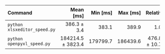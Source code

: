 | Command | Mean [ms] | Min [ms] | Max [ms] | Relative |
|:---|---:|---:|---:|---:|
| `python xlsxeditor_speed.py` | 386.3 ± 3.4 | 383.1 | 389.9 | 1.00 |
| `python openpyxl_speed.py` | 184214.5 ± 3823.4 | 179799.7 | 186439.6 | 476.83 ± 10.75 |
